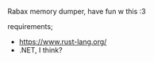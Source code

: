 Rabax memory dumper, have fun w this :3

requirements;
- https://www.rust-lang.org/
- .NET, I think? 
